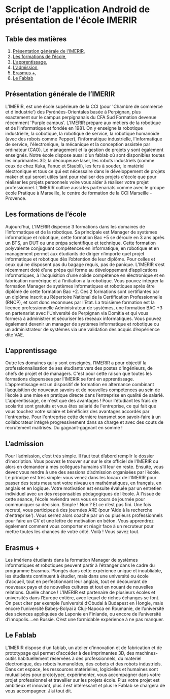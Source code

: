 # Script de l'application Android de présentation de l'école IMERIR

## Table des matières

1. [Présentation générale de l’IMERIR](#presentation_generale),
2. [Les formations de l’école](#formations_de_l_ecole),
3. [L’apprentissage](#l_apprentissage),
4. [L’admission](#l_admission),
5. [Erasmus +](#erasmus_plus),
6. [Le Fablab](#le_fablab)

<a name="presentation_generale"></a>
## Présentation générale de l’IMERIR

L’IMERIR, est une école supérieure de la CCI (pour 'Chambre de commerce et d'industrie') des Pyrénées-Orientales basée à Perpignan, plus exactement sur le campus perpignanais du CFA Sud Formation devenue récemment 'Purple campus'. L’IMERIR prépare aux métiers de la robotique et de l’informatique et fondée en 1981. On y enseigne la robotique industrielle, la cobotique, la robotique de service, la robotique humanoïde (avec des robots comme Pepper), l'informatique industrielle, l'informatique de service, l'électronique, la mécanique et la conception assistée par ordinateur (CAO). Le management et la gestion de projets y sont également enseignés. Notre école dispose aussi d'un fablab où sont disponibles toutes les imprimantes 3D, la découpeuse laser, les robots industriels (comme ceux de chez Kuka, Fanuc et Staubli), les fers à souder, le matériel électronique et tous ce qui est nécessaire dans le développement de projets maker et qui seront utiles tant pour réaliser des projets d'école que pour réaliser les projets personnels voire vous aider à réaliser votre projet professionnel. L’IMERIR cultive aussi les partenariats comme avec le groupe école Pratique à Marseille, le centre de formation de la CCI Marseille -Provence.

<a name="formations_de_l_ecole"></a>
## Les formations de l’école

Aujourd’hui, L’IMERIR dispense 3 formations dans les domaines de l’informatique et de la robotique. Sa principale est Manager de systèmes informatique et robotique, cette formation Bac +5 se déroule en 3 ans après un BTS, un DUT ou une prépa scientifique et technique. Cette formation polyvalente conjuguant compétences en informatique, en robotique et en management permet aux étudiants de diriger n’importe quel projet informatique et robotique dès l’obtention de leur diplôme. Pour celles et ceux qui ne disposent pas du bagage requis, pas de panique. L’IMERIR s’est récemment doté d’une prépa qui forme au développement d’applications informatiques, à l’acquisition d’une solide compétence en électronique et en fabrication numérique et à l’initiation à la robotique. Vous pouvez intégrer la formation Manager de systèmes informatiques et robotiques après être diplômé de cette formation Bac +2. Ces 2 formations sont certifiantes par un diplôme inscrit au Répertoire National de la Certification Professionnelle (RNCP), et sont donc reconnues par l’Etat. La troisième formation est la licence professionnelle Administrateur de systèmes, une formation BAC +3 en partenariat avec l’Université de Perpignan via Domitia et qui vous formera à administrer et sécuriser les réseaux informatiques. Vous pouvez également devenir un manager de systèmes informatique et robotique ou un administrateur de systèmes via une validation des acquis d’expérience dite VAE.

<a name="l_apprentissage"></a>
## L’apprentissage

Outre les domaines qui y sont enseignés, l’IMERIR a pour objectif la professionnalisation de ses étudiants vers des postes d'ingénieurs, de chefs de projet et de managers. C'est pour cette raison que toutes les formations dispensées par l'IMERIR se font en apprentissage. L’apprentissage est un dispositif de formation en alternance combinant l’acquisition de nouveaux savoirs et de nouvelles compétences au sein de l’école à une mise en pratique directe dans l’entreprise en qualité de salarié. L'apprentissage, ce n'est que des avantages ! Pour l'étudiant les frais de scolarité sont gratuits et vous êtes salarié de l'entreprise, ce qui fait que vous touchez votre salaire et bénéficiez des avantages accordés par l'entreprise. Pour l'entreprise cette dernière transmet son savoir-faire à un collaborateur intégré progressivement dans sa charge et avec des couts de recrutement maitrisés. Du gagnant-gagnant en somme !

<a name="l_admission"></a>
## L’admission

Pour l’admission, c’est très simple. Il faut tout d’abord remplir le dossier d’inscription. Vous pouvez le trouver sur sur le site officiel de l'IMERIR ou alors en demander à mes collègues humains s’il leur en reste. Ensuite, vous devez vous rendre à une des sessions d’admission organisées par l’école. Le principe est très simple: vous venez dans les locaux de l’IMERIR pour passer des tests mesurant votre niveau en mathématiques, en français, en anglais et en logique. Votre motivation est ensuite évaluée par un entretien individuel avec un des responsables pédagogiques de l’école. À l'issue de cette séance, l’école reviendra vers vous en cours de journée pour communiquer sa décision. Simple ! Non ? Et ce n’est pas fini. Une fois recruté, vous participez à des journées ARE (pour 'Aide à la recherche d'entreprise'). Vous serrez alors coaché par un ou plusieurs professionnels pour faire un CV et une lettre de motivation en béton. Vous apprendrez également comment vous comporter et réagir face à un recruteur pour mettre toutes les chances de votre côté. Voilà ! Vous savez tout.

<a name="erasmus_plus"></a>
## Erasmus +

Les imériens étudiants dans la formation Manager de systèmes informatiques et robotiques peuvent partir à l’étranger dans le cadre du programme Erasmus. Plongés dans cette expérience unique et inoubliable, les étudiants continuent à étudier, mais dans une université ou école d’accueil, tout en perfectionnant leur anglais, tout en découvrant de nouveaux pays et de nouvelles cultures et tout en nouant de nouvelles relations. Quelle chance ! L’IMERIR est partenaire de plusieurs écoles et universités dans l’Europe entière, avec lequel de riches échanges se font. On peut citer par exemple l’université d’Obudai à Budapest en Hongie, mais encore l’université Babeș-Bolyai à Cluj-Napoca en Roumanie, de l’université des sciences appliquées de Laponie en Finlande, ou encore de l’université d’Innopolis….en Russie. C’est une formidable expérience à ne pas manquer.

<a name="le_fablab"></a>
## Le Fablab

L’IMERIR dispose d’un fablab, un atelier d’innovation et de fabrication et de prototypage qui permet d'accéder à des imprimantes 3D, des machines-outils habituellement réservées à des professionnels, du materiel électronique, des robots humanoïdes, des cobots et des robots industriels. Dans cet espace, les ressources matérielles, logicielles et humaines sont mutualisées pour prototyper, expérimenter, vous accompagner dans votre projet professionnel et travailler sur les projets école. Plus votre projet est ambitieux et innovant, plus il est intéressant et plus le Fablab se chargera de vous accompagner. J’ai tout dit.
